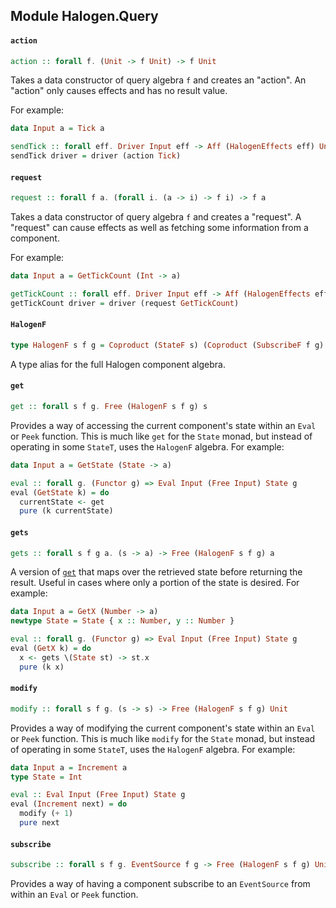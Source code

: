 ## Module Halogen.Query

#### `action`

``` purescript
action :: forall f. (Unit -> f Unit) -> f Unit
```

Takes a data constructor of query algebra `f` and creates an "action". An
"action" only causes effects and has no result value.

For example:

```purescript
data Input a = Tick a

sendTick :: forall eff. Driver Input eff -> Aff (HalogenEffects eff) Unit
sendTick driver = driver (action Tick)
```

#### `request`

``` purescript
request :: forall f a. (forall i. (a -> i) -> f i) -> f a
```

Takes a data constructor of query algebra `f` and creates a "request". A
"request" can cause effects as well as fetching some information from a
component.

For example:

```purescript
data Input a = GetTickCount (Int -> a)

getTickCount :: forall eff. Driver Input eff -> Aff (HalogenEffects eff) Int
getTickCount driver = driver (request GetTickCount)
```

#### `HalogenF`

``` purescript
type HalogenF s f g = Coproduct (StateF s) (Coproduct (SubscribeF f g) g)
```

A type alias for the full Halogen component algebra.

#### `get`

``` purescript
get :: forall s f g. Free (HalogenF s f g) s
```

Provides a way of accessing the current component's state within an `Eval`
or `Peek` function. This is much like `get` for the `State` monad, but
instead of operating in some `StateT`, uses the `HalogenF` algebra. For
example:

``` purescript
data Input a = GetState (State -> a)

eval :: forall g. (Functor g) => Eval Input (Free Input) State g
eval (GetState k) = do
  currentState <- get
  pure (k currentState)
```

#### `gets`

``` purescript
gets :: forall s f g a. (s -> a) -> Free (HalogenF s f g) a
```

A version of [`get`](#get) that maps over the retrieved state before
returning the result. Useful in cases where only a portion of the state is
desired. For example:

``` purescript
data Input a = GetX (Number -> a)
newtype State = State { x :: Number, y :: Number }

eval :: forall g. (Functor g) => Eval Input (Free Input) State g
eval (GetX k) = do
  x <- gets \(State st) -> st.x
  pure (k x)
```

#### `modify`

``` purescript
modify :: forall s f g. (s -> s) -> Free (HalogenF s f g) Unit
```

Provides a way of modifying the current component's state within an `Eval`
or `Peek` function. This is much like `modify` for the `State` monad, but
instead of operating in some `StateT`, uses the `HalogenF` algebra. For
example:

``` purescript
data Input a = Increment a
type State = Int

eval :: Eval Input (Free Input) State g
eval (Increment next) = do
  modify (+ 1)
  pure next
```

#### `subscribe`

``` purescript
subscribe :: forall s f g. EventSource f g -> Free (HalogenF s f g) Unit
```

Provides a way of having a component subscribe to an `EventSource` from
within an `Eval` or `Peek` function.



